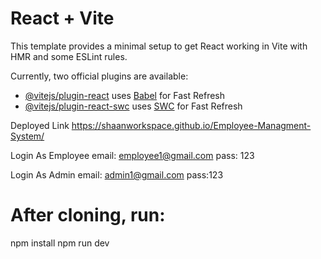 # React + Vite

This template provides a minimal setup to get React working in Vite with HMR and some ESLint rules.

Currently, two official plugins are available:

- [@vitejs/plugin-react](https://github.com/vitejs/vite-plugin-react/blob/main/packages/plugin-react/README.md) uses [Babel](https://babeljs.io/) for Fast Refresh
- [@vitejs/plugin-react-swc](https://github.com/vitejs/vite-plugin-react-swc) uses [SWC](https://swc.rs/) for Fast Refresh


Deployed Link
https://shaanworkspace.github.io/Employee-Managment-System/

Login As Employee
email: employee1@gmail.com
pass: 123

Login As Admin
email: admin1@gmail.com
pass:123


# After cloning, run:
npm install
npm run dev
